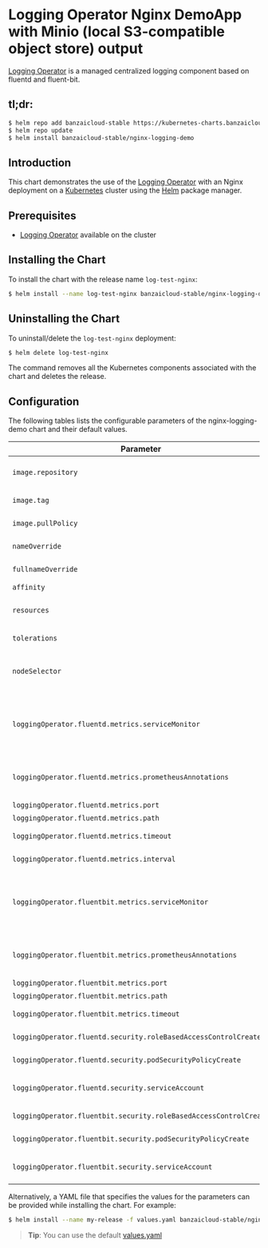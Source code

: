 
# Logging Operator Nginx DemoApp with Minio (local S3-compatible object store) output  

[Logging Operator](https://github.com/banzaicloud/logging-operator) is a managed centralized logging component based on fluentd and fluent-bit.
## tl;dr:

```bash
$ helm repo add banzaicloud-stable https://kubernetes-charts.banzaicloud.com/
$ helm repo update
$ helm install banzaicloud-stable/nginx-logging-demo
```

## Introduction

This chart demonstrates the use of the  [Logging Operator](https://github.com/banzaicloud/banzai-charts/logging-operator) with an Nginx deployment on a [Kubernetes](http://kubernetes.io) cluster using the [Helm](https://helm.sh) package manager.

## Prerequisites

- [Logging Operator](https://github.com/banzaicloud/logging-operator) available on the cluster


## Installing the Chart

To install the chart with the release name `log-test-nginx`:

```bash
$ helm install --name log-test-nginx banzaicloud-stable/nginx-logging-demo
```
## Uninstalling the Chart

To uninstall/delete the `log-test-nginx` deployment:

```bash
$ helm delete log-test-nginx
```

The command removes all the Kubernetes components associated with the chart and deletes the release.

## Configuration

The following tables lists the configurable parameters of the nginx-logging-demo chart and their default values.

|                          Parameter                                |                        Description                      |     Default    |
| ---------------------------------------------------------         | ------------------------------------------------------- | -------------- |
| `image.repository`                                                | Container image repository                              | `nginx`        |
| `image.tag`                                                       | Container image tag                                     | `stable`       |
| `image.pullPolicy`                                                | Container pull policy                                   | `IfNotPresent` |
| `nameOverride`                                                    | Override name of app                                    | ``             |
| `fullnameOverride`                                                | Override full name of app                               | ``             |
| `affinity`                                                        | Node Affinity                                           | `{}`           |
| `resources`                                                       | CPU/Memory resource requests/limits                     | `{}`           |
| `tolerations`                                                     | Node Toleration                                         | `[]`           |
| `nodeSelector`                                                    | Define which Nodes the Pods are scheduled on.           | `{}`           |
| `loggingOperator.fluentd.metrics.serviceMonitor`                  | Enable to create ServiceMonitor for Prometheus operator | `false`        |
| `loggingOperator.fluentd.metrics.prometheusAnnotations`           | Add prometheus labels to fluent pods.                   | `false`        |
| `loggingOperator.fluentd.metrics.port`                            | Metrics Port.                                           | ``             |
| `loggingOperator.fluentd.metrics.path`                            | Metrics Path                                            | ``             |
| `loggingOperator.fluentd.metrics.timeout`                         | Scrape timeout.                                         | ``             |
| `loggingOperator.fluentd.metrics.interval`                        | Scrape interval.                                        | ``             |
| `loggingOperator.fluentbit.metrics.serviceMonitor`                | Enable to create ServiceMonitor for Prometheus operator | `false`        |
| `loggingOperator.fluentbit.metrics.prometheusAnnotations`         | Add prometheus labels to fluent pods.                   | `false`        |
| `loggingOperator.fluentbit.metrics.port`                          | Metrics Port.                                           | ``             |
| `loggingOperator.fluentbit.metrics.path`                          | Metrics Path                                            | ``             |
| `loggingOperator.fluentbit.metrics.timeout`                       | Scrape timeout.                                         | ``             |
| `loggingOperator.fluentd.security.roleBasedAccessControlCreate`   | Enable fluentd RBAC                                     | `true`         |
| `loggingOperator.fluentd.security.podSecurityPolicyCreate`        | Enable fluentd PSP                                      | `true`         |
| `loggingOperator.fluentd.security.serviceAccount`                 | Set fluentd Service Account                             | ``             |
| `loggingOperator.fluentbit.security.roleBasedAccessControlCreate` | Enable fluentbit RBAC                                   | `true`         |
| `loggingOperator.fluentbit.security.podSecurityPolicyCreate`      | Enable fluentbit PSP                                    | `true`         |
| `loggingOperator.fluentbit.security.serviceAccount`               | Set fluentbit Service Account                           | ``             |


Alternatively, a YAML file that specifies the values for the parameters can be provided while installing the chart. For example:

```bash
$ helm install --name my-release -f values.yaml banzaicloud-stable/nginx-logging-demo
```

> **Tip**: You can use the default [values.yaml](values.yaml)

